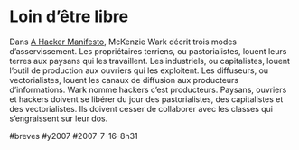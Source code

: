 # Loin d’être libre

Dans [A Hacker Manifesto](http://www.amazon.fr/Un-Manifeste-Hacker-Manifesto-Francophone/dp/235092002X/ref=sr_1_2), McKenzie Wark décrit trois modes d’asservissement. Les propriétaires terriens, ou pastorialistes, louent leurs terres aux paysans qui les travaillent. Les industriels, ou capitalistes, louent l’outil de production aux ouvriers qui les exploitent. Les diffuseurs, ou vectorialistes, louent les canaux de diffusion aux producteurs d’informations. Wark nomme hackers c’est producteurs. Paysans, ouvriers et hackers doivent se libérer du jour des pastorialistes, des capitalistes et des vectorialistes. Ils doivent cesser de collaborer avec les classes qui s’engraissent sur leur dos.

#breves #y2007 #2007-7-16-8h31
